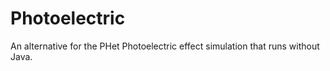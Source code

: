 # Photoelectric
An alternative for the PHet Photoelectric effect simulation that runs without Java.

